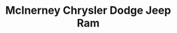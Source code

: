 ---
title: "McInerney Chrysler Dodge Jeep Ram"
url: /alpena/mcinerney-chrysler-dodge-jeep-ram-west-chisholm-street/
shop: shop
---